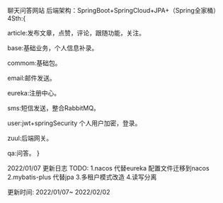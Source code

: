 ﻿聊天问答网站
后端架构：SpringBoot+SpringCloud+JPA+（Spring全家桶）
4Sth:{

article:发布文章，点赞，评论，跟随功能，关注。

base:基础业务，个人信息补录。

commom:基础包。

email:邮件发送。

eureka:注册中心。

sms:短信发送，整合RabbitMQ。

user:jwt+springSecurity 个人用户加密，登录。

zuul:后端网关。

qa:问答。
}

2022/01/07 更新日志
TODO:
1.nacos 代替eureka 配置文件迁移到nacos
2.mybatis-plus 代替jpa 
3.多租户模式改造
4.读写分离

更新时间: 2022/01/07~ 2022/02/02